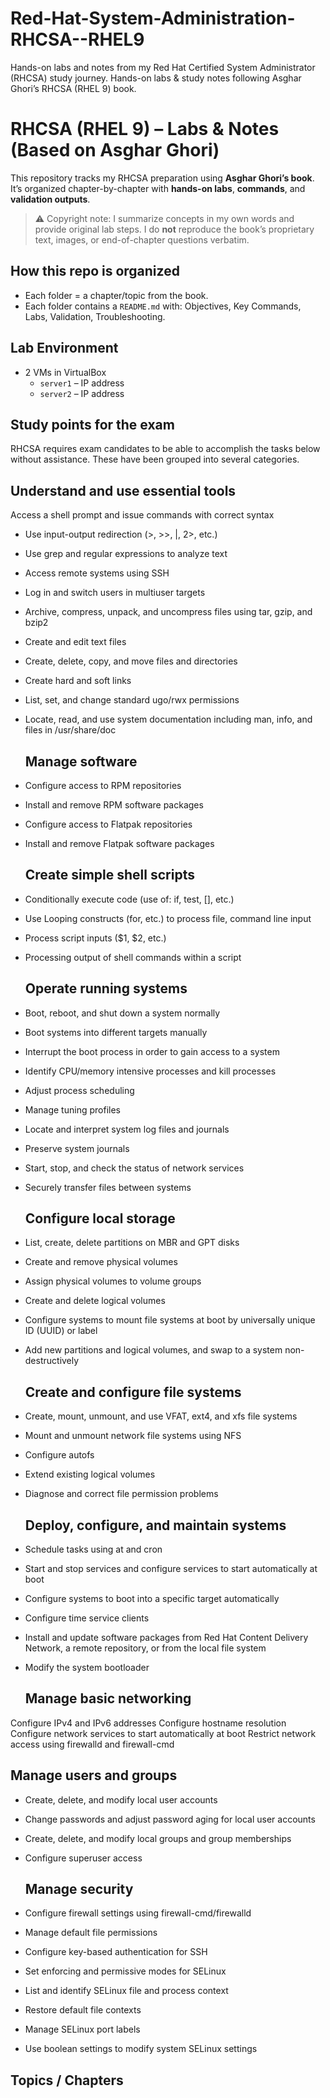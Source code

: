 # Red-Hat-System-Administration-RHCSA--RHEL9
Hands-on labs and notes from my Red Hat Certified System Administrator (RHCSA) study journey. Hands-on labs &amp; study notes following Asghar Ghori’s RHCSA (RHEL 9) book.      

# RHCSA (RHEL 9) – Labs & Notes (Based on Asghar Ghori)

This repository tracks my RHCSA preparation using **Asghar Ghori’s book**.  
It’s organized chapter-by-chapter with **hands-on labs**, **commands**, and **validation outputs**.

> ⚠️ Copyright note: I summarize concepts in my own words and provide original lab steps. I do **not** reproduce the book’s proprietary text, images, or end-of-chapter questions verbatim.

## How this repo is organized
- Each folder = a chapter/topic from the book.
- Each folder contains a `README.md` with: Objectives, Key Commands, Labs, Validation, Troubleshooting.

## Lab Environment
- 2 VMs in VirtualBox  
  - `server1` – IP address
  - `server2` – IP address

## Study points for the exam
RHCSA requires exam candidates to be able to accomplish the tasks below without assistance. These have been grouped into several categories.

  ## Understand and use essential tools
Access a shell prompt and issue commands with correct syntax
- Use input-output redirection (>, >>, |, 2>, etc.)
- Use grep and regular expressions to analyze text
- Access remote systems using SSH
- Log in and switch users in multiuser targets
- Archive, compress, unpack, and uncompress files using tar, gzip, and bzip2
- Create and edit text files
- Create, delete, copy, and move files and directories
- Create hard and soft links
- List, set, and change standard ugo/rwx permissions
- Locate, read, and use system documentation including man, info, and files in /usr/share/doc

  
  ## Manage software
- Configure access to RPM repositories
- Install and remove RPM software packages
- Configure access to Flatpak repositories
- Install and remove Flatpak software packages

  ## Create simple shell scripts
- Conditionally execute code (use of: if, test, [], etc.)
- Use Looping constructs (for, etc.) to process file, command line input
- Process script inputs ($1, $2, etc.)
- Processing output of shell commands within a script

  ## Operate running systems
- Boot, reboot, and shut down a system normally
- Boot systems into different targets manually
- Interrupt the boot process in order to gain access to a system
- Identify CPU/memory intensive processes and kill processes
- Adjust process scheduling
- Manage tuning profiles
- Locate and interpret system log files and journals
- Preserve system journals
- Start, stop, and check the status of network services
- Securely transfer files between systems

  ## Configure local storage

- List, create, delete partitions on MBR and GPT disks
- Create and remove physical volumes
- Assign physical volumes to volume groups
- Create and delete logical volumes
- Configure systems to mount file systems at boot by universally unique ID (UUID) or label
- Add new partitions and logical volumes, and swap to a system non-destructively

  ## Create and configure file systems
-  Create, mount, unmount, and use VFAT, ext4, and xfs file systems
- Mount and unmount network file systems using NFS
- Configure autofs
- Extend existing logical volumes
- Diagnose and correct file permission problems

    ## Deploy, configure, and maintain systems
- Schedule tasks using at and cron
- Start and stop services and configure services to start automatically at boot
- Configure systems to boot into a specific target automatically
- Configure time service clients
- Install and update software packages from Red Hat Content Delivery Network, a remote repository, or from the local file system
- Modify the system bootloader

  ## Manage basic networking
Configure IPv4 and IPv6 addresses
Configure hostname resolution
Configure network services to start automatically at boot
Restrict network access using firewalld and firewall-cmd

  ## Manage users and groups
- Create, delete, and modify local user accounts
- Change passwords and adjust password aging for local user accounts
- Create, delete, and modify local groups and group memberships
- Configure superuser access

  ## Manage security
- Configure firewall settings using firewall-cmd/firewalld
- Manage default file permissions
- Configure key-based authentication for SSH
- Set enforcing and permissive modes for SELinux
- List and identify SELinux file and process context
- Restore default file contexts
- Manage SELinux port labels
- Use boolean settings to modify system SELinux settings
 
## Topics / Chapters
